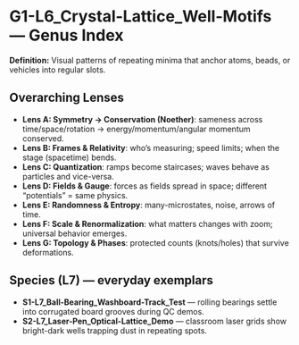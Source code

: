 # G1-L6_Crystal-Lattice_Well-Motifs — Genus Index
**Definition:** Visual patterns of repeating minima that anchor atoms, beads, or vehicles into regular slots.

## Overarching Lenses

- **Lens A: Symmetry -> Conservation (Noether)**: sameness across time/space/rotation → energy/momentum/angular momentum conserved.
- **Lens B: Frames & Relativity**: who’s measuring; speed limits; when the stage (spacetime) bends.
- **Lens C: Quantization**: ramps become staircases; waves behave as particles and vice-versa.
- **Lens D: Fields & Gauge**: forces as fields spread in space; different “potentials” = same physics.
- **Lens E: Randomness & Entropy**: many-microstates, noise, arrows of time.
- **Lens F: Scale & Renormalization**: what matters changes with zoom; universal behavior emerges.
- **Lens G: Topology & Phases**: protected counts (knots/holes) that survive deformations.

## Species (L7) — everyday exemplars
- **S1-L7_Ball-Bearing_Washboard-Track_Test** — rolling bearings settle into corrugated board grooves during QC demos.
- **S2-L7_Laser-Pen_Optical-Lattice_Demo** — classroom laser grids show bright-dark wells trapping dust in repeating spots.
